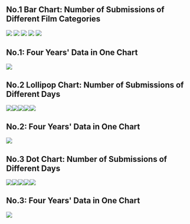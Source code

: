 No.1 Bar Chart: Number of Submissions of Different Film Categories
------------------------------------------------------------------

![](AFF4%20picYear_2016_2017_2018_2019_Marketing_Calendar_files/figure-markdown_strict/unnamed-chunk-2-1.png)
![](Year_2016_2017_2018_2019_Marketing_Calendar_files/figure-markdown_strict/unnamed-chunk-2-2.png)
![](Year_2016_2017_2018_2019_Marketing_Calendar_files/figure-markdown_strict/unnamed-chunk-2-3.png)
![](Year_2016_2017_2018_2019_Marketing_Calendar_files/figure-markdown_strict/unnamed-chunk-2-4.png)
![](Year_2016_2017_2018_2019_Marketing_Calendar_files/figure-markdown_strict/unnamed-chunk-2-5.png)

No.1: Four Years' Data in One Chart
-----------------------------------

![](Year_2016_2017_2018_2019_Marketing_Calendar_files/figure-markdown_strict/unnamed-chunk-3-1.png)

No.2 Lollipop Chart: Number of Submissions of Different Days
------------------------------------------------------------

![](Year_2016_2017_2018_2019_Marketing_Calendar_files/figure-markdown_strict/unnamed-chunk-4-1.png)![](Year_2016_2017_2018_2019_Marketing_Calendar_files/figure-markdown_strict/unnamed-chunk-4-2.png)![](Year_2016_2017_2018_2019_Marketing_Calendar_files/figure-markdown_strict/unnamed-chunk-4-3.png)![](Year_2016_2017_2018_2019_Marketing_Calendar_files/figure-markdown_strict/unnamed-chunk-4-4.png)![](Year_2016_2017_2018_2019_Marketing_Calendar_files/figure-markdown_strict/unnamed-chunk-4-5.png)

No.2: Four Years' Data in One Chart
-----------------------------------

![](Year_2016_2017_2018_2019_Marketing_Calendar_files/figure-markdown_strict/unnamed-chunk-5-1.png)

No.3 Dot Chart: Number of Submissions of Different Days
-------------------------------------------------------

![](Year_2016_2017_2018_2019_Marketing_Calendar_files/figure-markdown_strict/unnamed-chunk-6-1.png)![](Year_2016_2017_2018_2019_Marketing_Calendar_files/figure-markdown_strict/unnamed-chunk-6-2.png)![](Year_2016_2017_2018_2019_Marketing_Calendar_files/figure-markdown_strict/unnamed-chunk-6-3.png)![](Year_2016_2017_2018_2019_Marketing_Calendar_files/figure-markdown_strict/unnamed-chunk-6-4.png)![](Year_2016_2017_2018_2019_Marketing_Calendar_files/figure-markdown_strict/unnamed-chunk-6-5.png)

No.3: Four Years' Data in One Chart
-----------------------------------

![](Year_2016_2017_2018_2019_Marketing_Calendar_files/figure-markdown_strict/unnamed-chunk-7-1.png)
